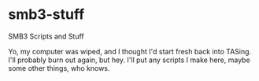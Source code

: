 # smb3-stuff
SMB3 Scripts and Stuff

Yo, my computer was wiped, and I thought I'd start fresh back into TASing. I'll probably burn out again, but hey.
I'll put any scripts I make here, maybe some other things, who knows.
